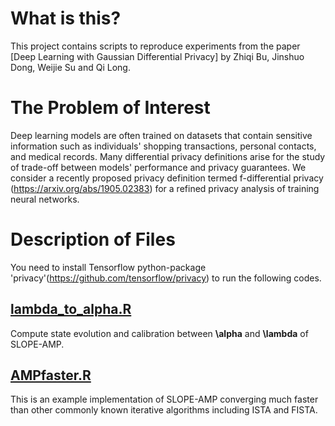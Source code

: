 # What is this?
This project contains scripts to reproduce experiments from the paper 
[Deep Learning with Gaussian Differential Privacy]
by Zhiqi Bu, Jinshuo Dong, Weijie Su and Qi Long.

# The Problem of Interest
Deep learning models are often trained on datasets that contain sensitive information such as
individuals' shopping transactions, personal contacts, and medical records. Many differential privacy definitions arise for the study of trade-off between models' performance and privacy guarantees. We consider a recently proposed privacy definition termed f-differential privacy (https://arxiv.org/abs/1905.02383) for a refined privacy analysis of training neural networks.

# Description of Files
You need to install Tensorflow python-package 'privacy'(https://github.com/tensorflow/privacy) to run the following codes.

## [lambda_to_alpha.R](lambda_to_alpha.R) 

Compute state evolution and calibration between **\alpha** and **\lambda** of SLOPE-AMP.

## [AMPfaster.R](AMPfaster.R)

This is an example implementation of SLOPE-AMP converging much faster than other commonly known iterative algorithms including ISTA and FISTA.
